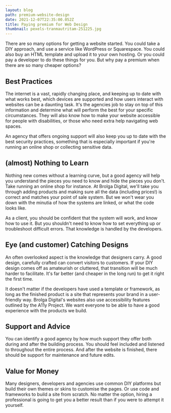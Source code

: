 ```yaml
---
layout: blog
path: premium-website-design
date: 2021-12-07T22:35:00.052Z
title: Paying premium for Web Design
thumbnail: pexels-tranmautritam-251225.jpg
---
```

There are so many options for getting a website started. You could take a DIY approach, and use a service like WordPress or Squarespace. You could also buy an HTML template and upload it to your own hosting. Or you could pay a developer to do these things for you. But why pay a premium when there are so many cheaper options?

## Best Practices

The internet is a vast, rapidly changing place, and keeping up to date with what works best, which devices are supported and how users interact with websites can be a daunting task. It's the agencies job to stay on top of this information and determine what will perform the best for your specific circumstances. They will also know how to make your website accessible for people with disabilities,  or those who need extra help navigating web spaces.

An agency that offers ongoing support will also keep you up to date with the best security practices, something that is especially important if you're running an online shop or collecting sensitive data. 

## (almost) Nothing to Learn

Nothing new comes without a learning curve, but a good agency will help you understand the pieces you need to know and hide the pieces you don't. Take running an online shop for instance. At Brolga Digital, we'll take you through adding products and making sure all the data (including prices!) is correct and matches your point of sale system. But we won't wear you down with the minutia of how the systems are linked, or what the code looks like. 

As a client, you should be confident that the system will work, and know how to use it. But you shouldn't need to know how to set everything up or troubleshoot difficult errors. That knowledge is handled by the developers.

## Eye (and customer) Catching Designs

An often overlooked aspect is the knowledge that designers carry. A good design, carefully crafted can convert visitors to customers. If your DIY design comes off as amateurish or cluttered, that transition will be much harder to facilitate. It's far better (and cheaper in the long run) to get it right the first time.

It doesn't matter if the developers have used a template or framework, as long as the finished product is a site that represents your brand in a user-friendly way. Brolga Digital's websites also use accessibility features outlined by the A11y Project. We want everyone to be able to have a good experience with the products we build.

## Support and Advice

You can identify a good agency by how much support they offer both during and after the building process. You should feel included and listened to throughout the entire process. And after the website is finished, there should be support for maintenance and future edits. 

## Value for Money

Many designers, developers and agencies use common DIY platforms but build their own themes or skins to customise the pages. Or use code and frameworks to build a site from scratch. No matter the option, hiring a professional is going to get you a better result than if you were to attempt it yourself.